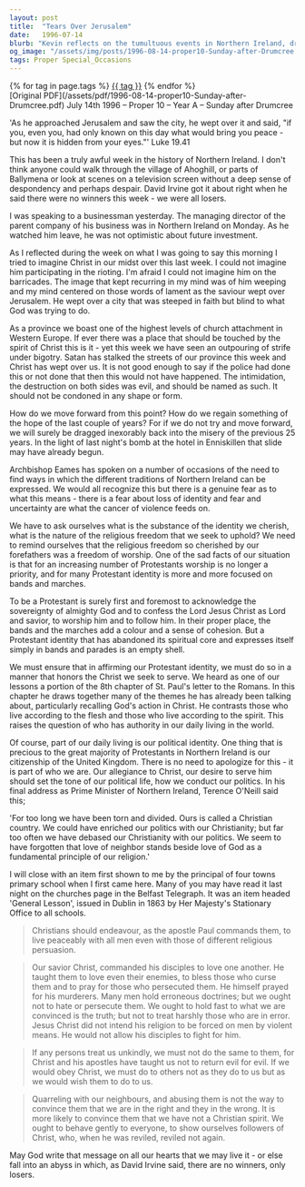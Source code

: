 ```yaml
---
layout: post
title:  "Tears Over Jerusalem"
date:   1996-07-14
blurb: "Kevin reflects on the tumultuous events in Northern Ireland, drawing parallels with Christ's lament over Jerusalem. He emphasizes the need for a Christian spirit in politics and daily life, advocating for peace and a return to spiritual core values. The sermon calls for love and peace, even towards those with differing views, as fundamental Christian principles."
og_image: "/assets/img/posts/1996-08-14-proper10-Sunday-after-Drumcree.png"
tags: Proper Special_Occasions
---    
```

<div class="tag-pills">
    {% for tag in page.tags %}
    <a href="{{ site.baseurl }}/tag/{{ tag | slugify }}" class="tag-pill">{{ tag }}</a>
    {% endfor %}
</div>
[Original PDF](/assets/pdf/1996-08-14-proper10-Sunday-after-Drumcree.pdf)
July 14th 1996 – Proper 10 – Year A – Sunday after Drumcree

'As he approached Jerusalem and saw the city, he wept over it and said, "if you, even you, had only known on this day what would bring you peace - but now it is hidden from your eyes."' Luke 19.41

This has been a truly awful week in the history of Northern Ireland. I don't think anyone could walk through the village of Ahoghill, or parts of Ballymena or look at scenes on a television screen without a deep sense of despondency and perhaps despair. David Irvine got it about right when he said there were no winners this week - we were all losers.

I was speaking to a businessman yesterday. The managing director of the parent company of his business was in Northern Ireland on Monday. As he watched him leave, he was not optimistic about future investment.

As I reflected during the week on what I was going to say this morning I tried to imagine Christ in our midst over this last week. I could not imagine him participating in the rioting. I'm afraid I could not imagine him on the barricades. The image that kept recurring in my mind was of him weeping and my mind centered on those words of lament as the saviour wept over Jerusalem. He wept over a city that was steeped in faith but blind to what God was trying to do.

As a province we boast one of the highest levels of church attachment in Western Europe. If ever there was a place that should be touched by the spirit of Christ this is it - yet this week we have seen an outpouring of strife under bigotry. Satan has stalked the streets of our province this week and Christ has wept over us. It is not good enough to say if the police had done this or not done that then this would not have happened. The intimidation, the destruction on both sides was evil, and should be named as such. It should not be condoned in any shape or form.

How do we move forward from this point? How do we regain something of the hope of the last couple of years? For if we do not try and move forward, we will surely be dragged inexorably back into the misery of the previous 25 years. In the light of last night's bomb at the hotel in Enniskillen that slide may have already begun.

Archbishop Eames has spoken on a number of occasions of the need to find ways in which the different traditions of Northern Ireland can be expressed. We would all recognize this but there is a genuine fear as to what this means - there is a fear about loss of identity and fear and uncertainty are what the cancer of violence feeds on.

We have to ask ourselves what is the substance of the identity we cherish, what is the nature of the religious freedom that we seek to uphold? We need to remind ourselves that the religious freedom so cherished by our forefathers was a freedom of worship. One of the sad facts of our situation is that for an increasing number of Protestants worship is no longer a priority, and for many Protestant identity is more and more focused on bands and marches.

To be a Protestant is surely first and foremost to acknowledge the sovereignty of almighty God and to confess the Lord Jesus Christ as Lord and savior, to worship him and to follow him. In their proper place, the bands and the marches add a colour and a sense of cohesion. But a Protestant identity that has abandoned its spiritual core and expresses itself simply in bands and parades is an empty shell.

We must ensure that in affirming our Protestant identity, we must do so in a manner that honors the Christ we seek to serve. We heard as one of our lessons a portion of the 8th chapter of St. Paul's letter to the Romans. In this chapter he draws together many of the themes he has already been talking about, particularly recalling God's action in Christ. He contrasts those who live according to the flesh and those who live according to the spirit. This raises the question of who has authority in our daily living in the world.

Of course, part of our daily living is our political identity. One thing that is precious to the great majority of Protestants in Northern Ireland is our citizenship of the United Kingdom. There is no need to apologize for this - it is part of who we are. Our allegiance to Christ, our desire to serve him should set the tone of our political life, how we conduct our politics. In his final address as Prime Minister of Northern Ireland, Terence O'Neill said this;

'For too long we have been torn and divided. Ours is called a Christian country. We could have enriched our politics with our Christianity; but far too often we have debased our Christianity with our politics. We seem to have forgotten that love of neighbor stands beside love of God as a fundamental principle of our religion.'

I will close with an item first shown to me by the principal of four towns primary school when I first came here. Many of you may have read it last night on the churches page in the Belfast Telegraph. It was an item headed 'General Lesson', issued in Dublin in 1863 by Her Majesty's Stationary Office to all schools.

> Christians should endeavour, as the apostle Paul commands them, to live peaceably with all men even with those of different religious persuasion.

> Our savior Christ, commanded his disciples to love one another. He taught them to love even their enemies, to bless those who curse them and to pray for those who persecuted them. He himself prayed for his murderers. Many men hold erroneous doctrines; but we ought not to hate or persecute them. We ought to hold fast to what we are convinced is the truth; but not to treat harshly those who are in error. Jesus Christ did not intend his religion to be forced on men by violent means. He would not allow his disciples to fight for him.

> If any persons treat us unkindly, we must not do the same to them, for Christ and his apostles have taught us not to return evil for evil. If we would obey Christ, we must do to others not as they do to us but as we would wish them to do to us.

> Quarreling with our neighbours, and abusing them is not the way to convince them that we are in the right and they in the wrong. It is more likely to convince them that we have not a Christian spirit. We ought to behave gently to everyone, to show ourselves followers of Christ, who, when he was reviled, reviled not again.

May God write that message on all our hearts that we may live it - or else fall into an abyss in which, as David Irvine said, there are no winners, only losers.
